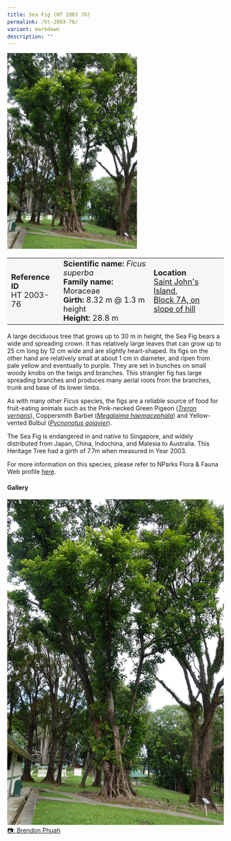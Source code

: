 ```yaml
---
title: Sea Fig (HT 2003 76)
permalink: /ht-2003-76/
variant: markdown
description: ""
---
```

<div class="isomer-image-wrapper">
<img style="width: 60%" src="/images/Heritage_trees_photos/ficsup_ht2003-76_habit.jpg"> 
</div><table style="minWidth: 100px; font-size: 18px; background: #F4F6F7">
<tbody><tr>
<td rowspan="1" colspan="1">
<strong>Reference ID</strong>
<br>HT 2003-76
</td>
<td rowspan="1" colspan="1">
<strong>Scientific name:</strong> <em>Ficus superba</em> 
<br><strong>Family name:</strong> Moraceae
<br><strong>Girth:</strong> 8.32 m @ 1.3 m height
<br><strong>Height: </strong>28.8 m
</td>
<td rowspan="1" colspan="1">
<strong>Location</strong><a href="https://www.onemap.gov.sg/?lat=1.2210890000018328&amp;lng=103.84524300000064">
<br>Saint John's Island, <br>Block 7A, on slope of hill</a>
</td>
</tr>
</tbody></table>
<p>A large deciduous tree that grows up to 30 m in height, the Sea Fig bears a wide and spreading crown. It has relatively large leaves that can grow up to 25 cm long by 12 cm wide and are slightly heart-shaped. Its figs on the other hand are relatively small at about 1 cm in diameter, and ripen from pale yellow and eventually to purple. They are set in bunches on small woody knobs on the twigs and branches. This strangler fig has large spreading branches and produces many aerial roots from the branches, trunk and base of its lower limbs.</p>

<p>As with many other <em>Ficus</em> species, the figs are a reliable source of food for fruit-eating animals such as the Pink-necked Green Pigeon (<a href="https://www.nparks.gov.sg/florafaunaweb/fauna/6/4/645"><em>Treron vernans</em></a>), Coppersmith Barbet (<a href="https://www.nparks.gov.sg/florafaunaweb/fauna/3/5/35"><em>Megalaima haemacephala</em></a>) and Yellow-vented Bulbul (<a href="https://www.nparks.gov.sg/florafaunaweb/fauna/7/6/763"><em>Pycnonotus goiavier</em></a>).</p>
  
<p>The Sea Fig is endangered in and native to Singapore, and widely distributed from Japan, China, Indochina, and Malesia to Australia. This Heritage Tree had a girth of 7.7m when measured in Year 2003.</p>
	
<p>For more information on this species, please refer to NParks Flora &amp; Fauna Web profile <a href="https://www.nparks.gov.sg/florafaunaweb/flora/2/9/2916">here</a>.</p>

<h4><b>Gallery</b></h4>
<div class="isomer-card-grid">
<a href="/images/Heritage_trees_photos/ficsup_ht2003-76_habit.jpg" class="isomer-card">
<div class="isomer-card-image">
<div class="isomer-image-wrapper"><img src="/images/Heritage_trees_photos/ficsup_ht2003-76_habit.jpg"></div></div>
<div class="isomer-card-body"><div class="isomer-card-description">📷: Brendon Phuah</div></div></a><br></div>